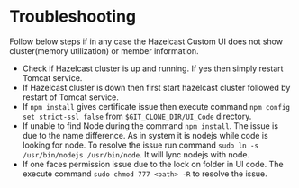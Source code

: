 #  Troubleshooting
Follow below steps if in any case the Hazelcast Custom UI does not show cluster(memory utilization) or member information.
- Check if Hazelcast cluster is up and running. If yes then simply restart Tomcat service.
- If Hazelcast cluster is down then first start hazelcast cluster followed by restart of Tomcat service.
- If `npm install` gives certificate issue then execute command `npm config set strict-ssl false` from `$GIT_CLONE_DIR/UI_Code` directory.
- If unable to find Node during the command `npm install`. The issue is due to the name difference. As in system it is nodejs while code is looking for node. To resolve the issue run command `sudo ln -s /usr/bin/nodejs /usr/bin/node`. It will lync nodejs with node.
- If one faces permission issue due to the lock on folder in UI code. The execute command `sudo chmod 777 <path> -R` to resolve the issue.
